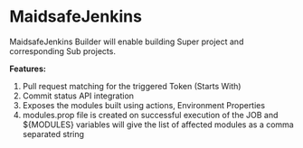 MaidsafeJenkins
===============

MaidsafeJenkins Builder will enable building Super project and corresponding Sub projects.

**Features:**

1. Pull request matching for the triggered Token (Starts With)
2. Commit status API integration 
3. Exposes the modules built using actions, Environment Properties
4. modules.prop file is created on successful execution of the JOB 
   and ${MODULES} variables will give the list of affected modules as a comma separated string  


